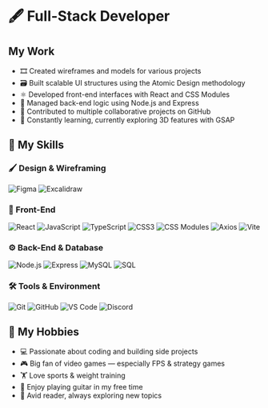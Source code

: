 # 🖋️ Full-Stack Developer 

## My Work
- 🎞️ Created wireframes and models for various projects  
- 🗃️ Built scalable UI structures using the Atomic Design methodology  
- ⚛️ Developed front-end interfaces with React and CSS Modules  
- 🔌 Managed back-end logic using Node.js and Express  
- 🤝 Contributed to multiple collaborative projects on GitHub  
- 🧱 Constantly learning, currently exploring 3D features with GSAP  


## 🧠 My Skills

### 🖌️ Design & Wireframing
![Figma](https://img.shields.io/badge/Figma-F24E1E?style=for-the-badge&logo=figma&logoColor=white)
![Excalidraw](https://img.shields.io/badge/Excalidraw-000000?style=for-the-badge&logo=excalidraw&logoColor=white)

### 🧩 Front-End
![React](https://img.shields.io/badge/React-20232A?style=for-the-badge&logo=react&logoColor=61DAFB)
![JavaScript](https://img.shields.io/badge/JavaScript-F7DF1E?style=for-the-badge&logo=javascript&logoColor=black)
![TypeScript](https://img.shields.io/badge/TypeScript-3178C6?style=for-the-badge&logo=typescript&logoColor=white)
![CSS3](https://img.shields.io/badge/CSS3-1572B6?style=for-the-badge&logo=css3&logoColor=white)
![CSS Modules](https://img.shields.io/badge/CSS--Modules-000000?style=for-the-badge&logo=css3&logoColor=white)
![Axios](https://img.shields.io/badge/Axios-5A29E4?style=for-the-badge&logo=axios&logoColor=white)
![Vite](https://img.shields.io/badge/Vite-646CFF?style=for-the-badge&logo=vite&logoColor=white)

### ⚙️ Back-End & Database
![Node.js](https://img.shields.io/badge/Node.js-339933?style=for-the-badge&logo=node.js&logoColor=white)
![Express](https://img.shields.io/badge/Express.js-000000?style=for-the-badge&logo=express&logoColor=white)
![MySQL](https://img.shields.io/badge/MySQL-4479A1?style=for-the-badge&logo=mysql&logoColor=white)
![SQL](https://img.shields.io/badge/SQL-336791?style=for-the-badge&logo=postgresql&logoColor=white)

### 🛠️ Tools & Environment
![Git](https://img.shields.io/badge/Git-F05032?style=for-the-badge&logo=git&logoColor=white)
![GitHub](https://img.shields.io/badge/GitHub-181717?style=for-the-badge&logo=github&logoColor=white)
![VS Code](https://img.shields.io/badge/VS--Code-007ACC?style=for-the-badge&logo=visual-studio-code&logoColor=white)
![Discord](https://img.shields.io/badge/Discord-5865F2?style=for-the-badge&logo=discord&logoColor=white)


## 🎯 My Hobbies

- 💻 Passionate about coding and building side projects  
- 🎮 Big fan of video games — especially FPS & strategy games  
- 🏋️ Love sports & weight training  
- 🎸 Enjoy playing guitar in my free time  
- 📖 Avid reader, always exploring new topics  
